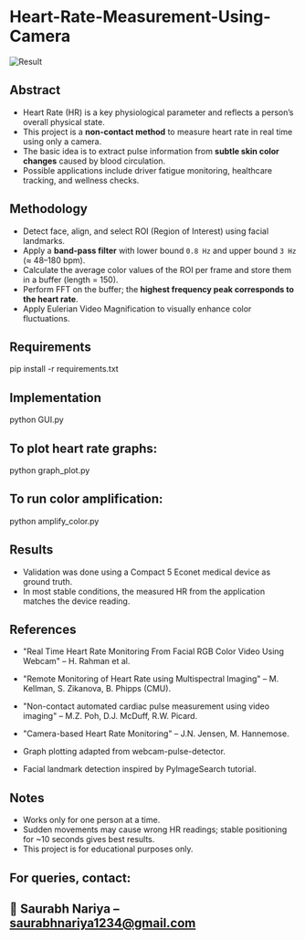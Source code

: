 # Heart-Rate-Measurement-Using-Camera  

![Result](https://github.com/USERNAME/REPO_NAME/blob/main/assets/result.jpg)

## Abstract  
- Heart Rate (HR) is a key physiological parameter and reflects a person’s overall physical state.  
- This project is a **non-contact method** to measure heart rate in real time using only a camera.  
- The basic idea is to extract pulse information from **subtle skin color changes** caused by blood circulation.  
- Possible applications include driver fatigue monitoring, healthcare tracking, and wellness checks.  

## Methodology  
- Detect face, align, and select ROI (Region of Interest) using facial landmarks.  
- Apply a **band-pass filter** with lower bound `0.8 Hz` and upper bound `3 Hz` (≈ 48–180 bpm).  
- Calculate the average color values of the ROI per frame and store them in a buffer (length = 150).  
- Perform FFT on the buffer; the **highest frequency peak corresponds to the heart rate**.  
- Apply Eulerian Video Magnification to visually enhance color fluctuations.  

## Requirements  
pip install -r requirements.txt

## Implementation
python GUI.py

## To plot heart rate graphs:
python graph_plot.py

## To run color amplification:
python amplify_color.py

## Results
* Validation was done using a Compact 5 Econet medical device as ground truth.
* In most stable conditions, the measured HR from the application matches the device reading.

## References
* "Real Time Heart Rate Monitoring From Facial RGB Color Video Using Webcam" – H. Rahman et al.

* "Remote Monitoring of Heart Rate using Multispectral Imaging" – M. Kellman, S. Zikanova, B. Phipps (CMU).

* "Non-contact automated cardiac pulse measurement using video imaging" – M.Z. Poh, D.J. McDuff, R.W. Picard.

* "Camera-based Heart Rate Monitoring" – J.N. Jensen, M. Hannemose.

* Graph plotting adapted from webcam-pulse-detector.

* Facial landmark detection inspired by PyImageSearch tutorial.

## Notes
* Works only for one person at a time.
* Sudden movements may cause wrong HR readings; stable positioning for ~10 seconds gives best results.
* This project is for educational purposes only.

## For queries, contact:
## 📧 Saurabh Nariya – saurabhnariya1234@gmail.com

